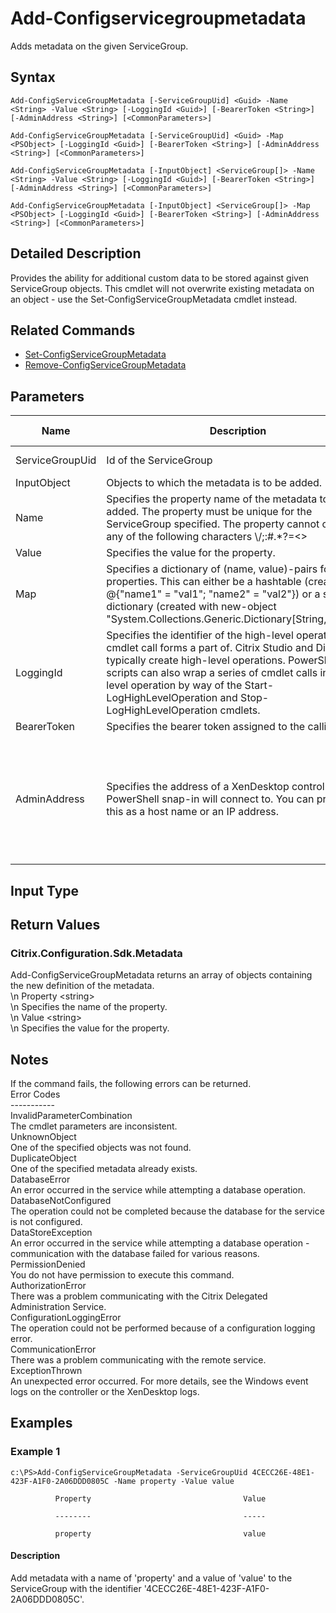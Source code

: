 ﻿
# Add-Configservicegroupmetadata
Adds metadata on the given ServiceGroup.
## Syntax
```
Add-ConfigServiceGroupMetadata [-ServiceGroupUid] <Guid> -Name <String> -Value <String> [-LoggingId <Guid>] [-BearerToken <String>] [-AdminAddress <String>] [<CommonParameters>]

Add-ConfigServiceGroupMetadata [-ServiceGroupUid] <Guid> -Map <PSObject> [-LoggingId <Guid>] [-BearerToken <String>] [-AdminAddress <String>] [<CommonParameters>]

Add-ConfigServiceGroupMetadata [-InputObject] <ServiceGroup[]> -Name <String> -Value <String> [-LoggingId <Guid>] [-BearerToken <String>] [-AdminAddress <String>] [<CommonParameters>]

Add-ConfigServiceGroupMetadata [-InputObject] <ServiceGroup[]> -Map <PSObject> [-LoggingId <Guid>] [-BearerToken <String>] [-AdminAddress <String>] [<CommonParameters>]
```
## Detailed Description
Provides the ability for additional custom data to be stored against given ServiceGroup objects. This cmdlet will not overwrite existing metadata on an object - use the Set-ConfigServiceGroupMetadata cmdlet instead.


## Related Commands

* [Set-ConfigServiceGroupMetadata](./Set-ConfigServiceGroupMetadata/)
* [Remove-ConfigServiceGroupMetadata](./Remove-ConfigServiceGroupMetadata/)
## Parameters
| Name   | Description | Required? | Pipeline Input | Default Value |
| --- | --- | --- | --- | --- |
| ServiceGroupUid | Id of the ServiceGroup | true | true (ByValue, ByPropertyName) |  |
| InputObject | Objects to which the metadata is to be added. | true | true (ByValue) |  |
| Name | Specifies the property name of the metadata to be added. The property must be unique for the ServiceGroup specified. The property cannot contain any of the following characters \\/;:#.\*?=&lt;&gt;|\[\]()"' | true | false |  |
| Value | Specifies the value for the property. | true | false |  |
| Map | Specifies a dictionary of (name, value)-pairs for the properties. This can either be a hashtable (created with @{"name1" = "val1"; "name2" = "val2"}) or a string dictionary (created with new-object "System.Collections.Generic.Dictionary\[String,String\]"). | true | true (ByValue) |  |
| LoggingId | Specifies the identifier of the high-level operation this cmdlet call forms a part of. Citrix Studio and Director typically create high-level operations. PowerShell scripts can also wrap a series of cmdlet calls in a high-level operation by way of the Start-LogHighLevelOperation and Stop-LogHighLevelOperation cmdlets. | false | false |  |
| BearerToken | Specifies the bearer token assigned to the calling user | false | false |  |
| AdminAddress | Specifies the address of a XenDesktop controller the PowerShell snap-in will connect to. You can provide this as a host name or an IP address. | false | false | Localhost. Once a value is provided by any cmdlet, this value becomes the default. |

## Input Type

### 

## Return Values

### Citrix.Configuration.Sdk.Metadata
Add-ConfigServiceGroupMetadata returns an array of objects containing the new definition of the metadata.<br>\\n    Property &lt;string&gt;<br>\\n        Specifies the name of the property.<br>\\n    Value &lt;string&gt;<br>\\n        Specifies the value for the property.
## Notes
If the command fails, the following errors can be returned.<br>    Error Codes<br>    -----------<br>    InvalidParameterCombination<br>        The cmdlet parameters are inconsistent.<br>    UnknownObject<br>        One of the specified objects was not found.<br>    DuplicateObject<br>        One of the specified metadata already exists.<br>    DatabaseError<br>        An error occurred in the service while attempting a database operation.<br>    DatabaseNotConfigured<br>        The operation could not be completed because the database for the service is not configured.<br>    DataStoreException<br>        An error occurred in the service while attempting a database operation - communication with the database failed for various reasons.<br>    PermissionDenied<br>        You do not have permission to execute this command.<br>    AuthorizationError<br>        There was a problem communicating with the Citrix Delegated Administration Service.<br>    ConfigurationLoggingError<br>        The operation could not be performed because of a configuration logging error.<br>    CommunicationError<br>        There was a problem communicating with the remote service.<br>    ExceptionThrown<br>        An unexpected error occurred.  For more details, see the Windows event logs on the controller or the XenDesktop logs.
## Examples

### Example 1
```
c:\PS>Add-ConfigServiceGroupMetadata -ServiceGroupUid 4CECC26E-48E1-423F-A1F0-2A06DDD0805C -Name property -Value value

          Property                                  Value

          --------                                  -----

          property                                  value
```
#### Description
Add metadata with a name of 'property' and a value of 'value' to the ServiceGroup with the identifier '4CECC26E-48E1-423F-A1F0-2A06DDD0805C'.
